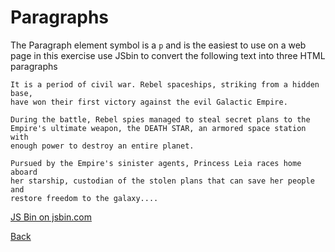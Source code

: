 # Paragraphs

The Paragraph element symbol is a `p` and is the easiest to use on a web page in this exercise use JSbin to convert the following text into three HTML paragraphs

```
It is a period of civil war. Rebel spaceships, striking from a hidden base,
have won their first victory against the evil Galactic Empire.

During the battle, Rebel spies managed to steal secret plans to the
Empire's ultimate weapon, the DEATH STAR, an armored space station with
enough power to destroy an entire planet.

Pursued by the Empire's sinister agents, Princess Leia races home aboard
her starship, custodian of the stolen plans that can save her people and
restore freedom to the galaxy....
```

<a class="jsbin-embed" href="https://jsbin.com/famivu/5/embed?html,output">JS Bin on jsbin.com</a>

[Back](/1-hello-world/)
